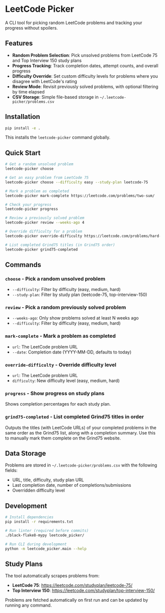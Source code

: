 # LeetCode Picker

A CLI tool for picking random LeetCode problems and tracking your progress without spoilers.

## Features

- **Random Problem Selection**: Pick unsolved problems from LeetCode 75 and Top Interview 150 study plans
- **Progress Tracking**: Track completion dates, attempt counts, and overall progress
- **Difficulty Override**: Set custom difficulty levels for problems where you disagree with LeetCode's rating
- **Review Mode**: Revisit previously solved problems, with optional filtering by time elapsed
- **CSV Storage**: Simple file-based storage in `~/.leetcode-picker/problems.csv`

## Installation

```bash
pip install -e .
```

This installs the `leetcode-picker` command globally.

## Quick Start

```bash
# Get a random unsolved problem
leetcode-picker choose

# Get an easy problem from LeetCode 75
leetcode-picker choose --difficulty easy --study-plan leetcode-75

# Mark a problem as completed
leetcode-picker mark-complete https://leetcode.com/problems/two-sum/

# Check your progress
leetcode-picker progress

# Review a previously solved problem
leetcode-picker review --weeks-ago 4

# Override difficulty for a problem
leetcode-picker override-difficulty https://leetcode.com/problems/hard-problem/ easy

# List completed Grind75 titles (in Grind75 order)
leetcode-picker grind75-completed
```

## Commands

### `choose` - Pick a random unsolved problem
- `--difficulty`: Filter by difficulty (easy, medium, hard)
- `--study-plan`: Filter by study plan (leetcode-75, top-interview-150)

### `review` - Pick a random previously solved problem  
- `--weeks-ago`: Only show problems solved at least N weeks ago
- `--difficulty`: Filter by difficulty (easy, medium, hard)

### `mark-complete` - Mark a problem as completed
- `url`: The LeetCode problem URL
- `--date`: Completion date (YYYY-MM-DD, defaults to today)

### `override-difficulty` - Override difficulty level
- `url`: The LeetCode problem URL  
- `difficulty`: New difficulty level (easy, medium, hard)

### `progress` - Show progress on study plans
Shows completion percentages for each study plan.

### `grind75-completed` - List completed Grind75 titles in order
Outputs the titles (with LeetCode URLs) of your completed problems in the same
order as the Grind75 list, along with a completion summary. Use this to manually
mark them complete on the Grind75 website.

## Data Storage

Problems are stored in `~/.leetcode-picker/problems.csv` with the following fields:
- URL, title, difficulty, study plan URL
- Last completion date, number of completions/submissions
- Overridden difficulty level

## Development

```bash
# Install dependencies
pip install -r requirements.txt

# Run linter (required before commits)
./black-flake8-mypy leetcode_picker/

# Run CLI during development
python -m leetcode_picker.main --help
```

## Study Plans

The tool automatically scrapes problems from:
- **LeetCode 75**: https://leetcode.com/studyplan/leetcode-75/
- **Top Interview 150**: https://leetcode.com/studyplan/top-interview-150/

Problems are fetched automatically on first run and can be updated by running any command.
